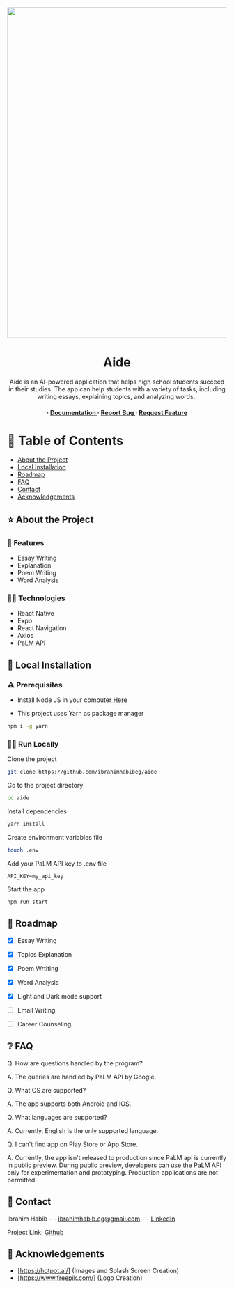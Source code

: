 <div align='center'>

<img src=https://i.imgur.com/mPY0eWI.png alt="logo" width=1270 height=760 />

<h1>Aide</h1>
<p>Aide is an AI-powered application that helps high school students succeed in their studies. The app can help students with a variety of tasks, including writing essays, explaining topics, and analyzing words..</p>

<h4> <span> · </span> <a href="https://github.com/ibrahimhabibeg/aide/blob/master/README.md"> Documentation </a> <span> · </span> <a href="https://github.com/ibrahimhabibeg/aide/issues"> Report Bug </a> <span> · </span> <a href="https://github.com/ibrahimhabibeg/aide/issues"> Request Feature </a> </h4>


</div>

# 📙 Table of Contents

- [About the Project](#⭐-about-the-project)
- [Local Installation](#🧰-local-installation)
- [Roadmap](#🧭-roadmap)
- [FAQ](#❔-faq)
- [Contact](#🤝-contact)
- [Acknowledgements](#💎-acknowledgements)


## ⭐ About the Project

### 🎯 Features

- Essay Writing
- Explanation
- Poem Writing
- Word Analysis

### 🧑‍💻 Technologies

- React Native
- Expo 
- React Navigation
- Axios
- PaLM API


## 🧰 Local Installation

### ⚠️ Prerequisites


- Install Node JS in your computer<a href="https://nodejs.org/en"> Here</a>

- This project uses Yarn as package manager
```bash
npm i -g yarn
```



### 🏃‍♂️ Run Locally

Clone the project

```bash
git clone https://github.com/ibrahimhabibeg/aide
```

Go to the project directory
```bash
cd aide
```

Install dependencies
```bash
yarn install
```

Create environment variables file
```bash
touch .env
```

Add your PaLM API key to .env file
```
API_KEY=my_api_key
```

Start the app
```bash
npm run start
```



## 🧭 Roadmap


* [x] Essay Writing
* [x] Topics Explanation
* [x] Poem Wrtiting
* [x] Word Analysis
* [x] Light and Dark mode support
* [ ] Email Writing
* [ ] Career Counseling


## ❔ FAQ


Q. How are questions handled by the program?

A. The queries are handled by PaLM API by Google.

Q. What OS are supported?

A. The app supports both Android and IOS.

Q. What languages are supported?

A. Currently, English is the only supported language.

Q. I can't find app on Play Store or App Store.

A. Currently, the app isn't released to production since PaLM api is currently in public preview. During public preview, developers can use the PaLM API only for experimentation and prototyping. Production applications are not permitted.


## 🤝 Contact

Ibrahim Habib - - ibrahimhabib.eg@gmail.com  - - [LinkedIn](https://www.linkedin.com/in/ibrahim-habib-a2948b286/)

Project Link: [Github](https://github.com/ibrahimhabibeg/aide)

## 💎 Acknowledgements

- [https://hotpot.ai/] (Images and Splash Screen Creation)
- [https://www.freepik.com/] (Logo Creation)
